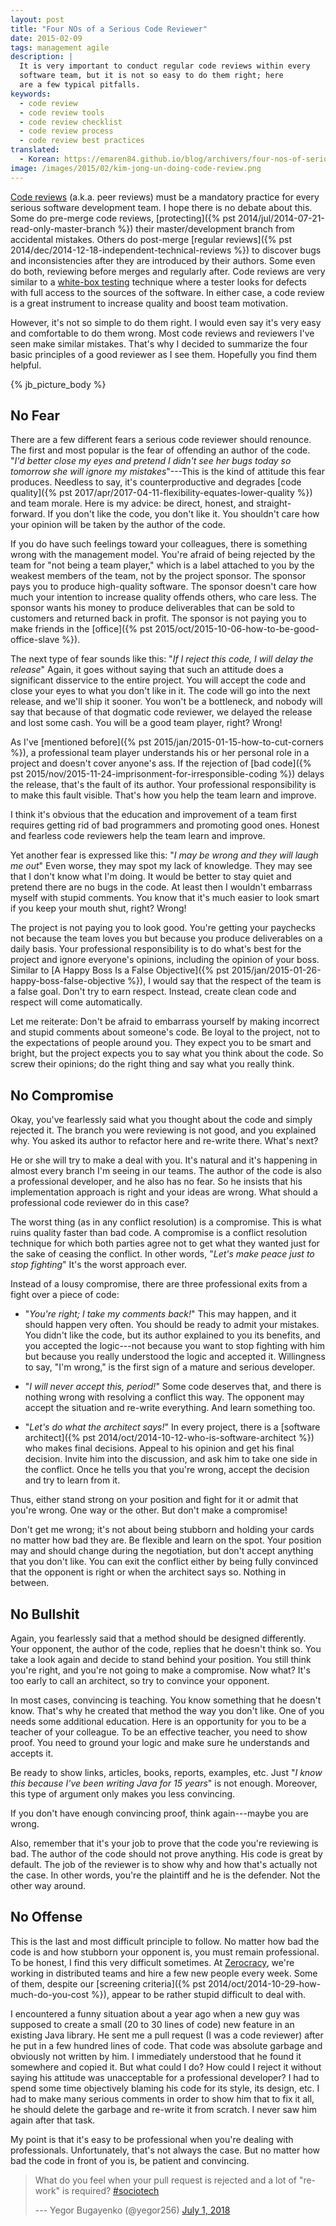 ```yaml
---
layout: post
title: "Four NOs of a Serious Code Reviewer"
date: 2015-02-09
tags: management agile
description: |
  It is very important to conduct regular code reviews within every
  software team, but it is not so easy to do them right; here
  are a few typical pitfalls.
keywords:
  - code review
  - code review tools
  - code review checklist
  - code review process
  - code review best practices
translated:
  - Korean: https://emaren84.github.io/blog/archivers/four-nos-of-serious-code-reviewer-kor
image: /images/2015/02/kim-jong-un-doing-code-review.png
---
```


[Code reviews](http://en.wikipedia.org/wiki/Code_review)
(a.k.a. peer reviews) must be a mandatory practice for every
serious software development team. I hope there is no debate about this. Some
do pre-merge code reviews, [protecting]({% pst 2014/jul/2014-07-21-read-only-master-branch %})
their master/development branch from
accidental mistakes. Others do post-merge
[regular reviews]({% pst 2014/dec/2014-12-18-independent-technical-reviews %})
to discover bugs and inconsistencies after they are introduced by their
authors. Some even do both, reviewing before merges and regularly after. Code reviews
are very similar to a [white-box testing](http://en.wikipedia.org/wiki/White-box_testing)
technique where a tester looks for defects with full access to the sources of the software.
In either case, a code review is a great instrument to increase quality and
boost team motivation.

However, it's not so simple to do them right. I would even say it's
very easy and comfortable to do them wrong. Most code reviews
and reviewers I've seen make similar mistakes. That's why I decided
to summarize the four basic principles of a good reviewer as I see them.
Hopefully you find them helpful.

<!--more-->

{% jb_picture_body %}

## No Fear

There are a few different fears a serious code reviewer should renounce.
The first and most popular is the fear of offending an author of the code.
"_I'd better close my eyes and pretend I didn't see her bugs today so tomorrow she will ignore
my mistakes_"---This is the kind of attitude this fear produces. Needless to say, it's
counterproductive and degrades
[code quality]({% pst 2017/apr/2017-04-11-flexibility-equates-lower-quality %}) and team morale. Here is my advice:
be direct, honest, and straight-forward. If you don't like the code, you don't like it.
You shouldn't care how your opinion will be taken by the author of the code.

If you do have such feelings toward your colleagues, there is something
wrong with the management model. You're afraid of being rejected by the
team for "not being a team player," which is a label attached to you by
the weakest members of the team, not by the project sponsor. The sponsor
pays you to produce high-quality software. The sponsor doesn't care how much your
intention to increase quality offends others, who care less. The sponsor
wants his money to produce deliverables that can be sold to customers and
returned back in profit. The sponsor is not paying you to make friends in
the [office]({% pst 2015/oct/2015-10-06-how-to-be-good-office-slave %}).

The next type of fear sounds like this: "_If I reject this code, I will delay the release_"
Again, it goes without saying that such an attitude does a significant disservice to the entire project.
You will accept the code and close your eyes to what you don't like
in it. The code will go into the next release, and we'll ship it sooner.
You won't be a bottleneck, and nobody will say that because of that
dogmatic code reviewer, we delayed the release and lost some cash. You will
be a good team player, right? Wrong!

As I've [mentioned before]({% pst 2015/jan/2015-01-15-how-to-cut-corners %}), a professional
team player understands his or her personal role in a project and doesn't cover
anyone's ass. If the rejection of
[bad code]({% pst 2015/nov/2015-11-24-imprisonment-for-irresponsible-coding %}) delays the release, that's
the fault of its author. Your professional responsibility is to make this fault visible.
That's how you help the team learn and improve.

I think it's obvious that the education and improvement of a team first requires
getting rid of bad programmers and promoting good ones. Honest and fearless
code reviewers help the team learn and improve.

Yet another fear is expressed like this: "_I may be wrong and they will laugh me out_"
Even worse, they may spot my lack of knowledge. They may
see that I don't know what I'm doing. It would be better to stay quiet and pretend
there are no bugs in the code. At least then I wouldn't embarrass myself
with stupid comments. You know that it's much easier to look smart if you keep
your mouth shut, right? Wrong!

The project is not paying you to look good. You're getting your paychecks
not because the team loves you but because you produce deliverables on
a daily basis. Your professional responsibility is to do what's best
for the project and ignore everyone's opinions, including the opinion of your
boss. Similar to [A Happy Boss Is a False Objective]({% pst 2015/jan/2015-01-26-happy-boss-false-objective %}),
I would say that the respect of the team is a false goal. Don't try to earn respect.
Instead, create clean code and respect will come automatically.

Let me reiterate: Don't be afraid to embarrass yourself by making incorrect and stupid comments
about someone's code. Be loyal to the project, not to the expectations of
people around you. They expect you to be smart and bright, but the project
expects you to say what you think about the code. So screw their opinions;
do the right thing and say what you really think.

## No Compromise

Okay, you've fearlessly said what you thought about the code and simply rejected it.
The branch you were reviewing is not good, and you explained why. You asked
its author to refactor here and re-write there. What's next?

He or she will try to make a deal with you. It's natural and it's
happening in almost every branch I'm seeing in our teams. The author of the
code is also a professional developer, and he also has no fear. So he insists
that his implementation approach is right and your ideas are wrong. What
should a professional code reviewer do in this case?

The worst thing (as in any conflict resolution) is a compromise. This is what
ruins quality faster than bad code. A compromise
is a conflict resolution technique for which both parties agree not to get
what they wanted just for the sake of ceasing the conflict. In other words,
"_Let's make peace just to stop fighting_" It's the worst approach ever.

Instead of a lousy compromise, there are three professional exits from a fight
over a piece of code:

 * "_You're right; I take my comments back!_" This may happen, and it should
 happen very often. You should be ready to admit your mistakes. You didn't like
 the code, but its author explained to you its benefits, and you accepted
 the logic---not because you want to stop fighting with him but because
 you really understood the logic and accepted it. Willingness to say, "I'm wrong,"
 is the first sign of a mature and serious developer.

 * "_I will never accept this, period!_" Some code deserves that, and there
 is nothing wrong with resolving a conflict this way. The opponent may accept
 the situation and re-write everything. And learn something too.

 * "_Let's do what the architect says!_" In every project, there is
 a [software architect]({% pst 2014/oct/2014-10-12-who-is-software-architect %})
 who makes final decisions. Appeal to his opinion and get his final decision.
 Invite him into the discussion, and ask him to take one side in the conflict. Once
 he tells you that you're wrong, accept the decision and try to learn from it.

Thus, either stand strong on your position and fight for it or admit that you're
wrong. One way or the other. But don't make a compromise!

Don't get me wrong; it's not about being stubborn and holding your cards
no matter how bad they are. Be flexible and learn on the spot. Your position
may and should change during the negotiation, but don't accept anything that
you don't like. You can exit the conflict either by being fully convinced that the
opponent is right or when the architect says so. Nothing in between.

## No Bullshit

Again, you fearlessly said that a method should be designed differently.
Your opponent, the author of the code, replies that he doesn't think so.
You take a look again and decide to stand behind your position. You still think
you're right, and you're not going to make a compromise. Now what?
It's too early to call an architect, so try to convince your opponent.

In most cases, convincing is teaching. You know something that he doesn't know.
That's why he created that method the way you don't like. One of you needs
some additional education. Here is an opportunity for you to be a teacher
of your colleague. To be an effective teacher, you need to show proof. You
need to ground your logic and make sure he understands and accepts it.

Be ready to show links, articles, books, reports, examples, etc. Just
"_I know this because I've been writing Java for 15 years_" is not enough. Moreover,
this type of argument only makes you less convincing.

If you don't have enough convincing proof, think again---maybe you are wrong.

Also, remember that it's your job to prove that the code you're reviewing
is bad. The author of the code should not prove anything. His code is great
by default. The job of the reviewer is to show why and how that's actually not the case.
In other words, you're the plaintiff and he is the defender. Not the other way around.

## No Offense

This is the last and most difficult principle to follow. No matter how bad the
code is and how stubborn your opponent is, you must remain professional. To be honest,
I find this very difficult sometimes. At [Zerocracy](http://www.zerocracy.com),
we're working in distributed teams and hire a few new people every week. Some
of them, despite our [screening criteria]({% pst 2014/oct/2014-10-29-how-much-do-you-cost %}),
appear to be rather <span class="strike">stupid</span> difficult to deal with.

I encountered a funny situation about a year ago when a new guy was supposed to
create a small (20 to 30 lines of code) new feature in an existing Java library. He sent me a pull
request (I was a code reviewer) after he put in a few hundred lines of code.
That code was absolute garbage and obviously not written by him. I immediately
understood that he found it somewhere and copied it. But what could I do?
How could I reject it without saying his attitude was unacceptable
for a professional developer? I had to spend some time objectively blaming
his code for its style, its design, etc. I had to make many serious
comments in order to show him that to fix it all, he should
delete the garbage and re-write it from scratch. I never saw him again
after that task.

My point is that it's easy to be professional when you're dealing with
professionals. Unfortunately, that's not always the case. But no matter how
bad the code in front of you is, be patient and convincing.

<blockquote class="twitter-tweet" data-lang="en"><p lang="en" dir="ltr">What do you feel when your pull request is rejected and a lot of &quot;re-work&quot; is required? <a href="https://twitter.com/hashtag/sociotech?src=hash&amp;ref_src=twsrc%5Etfw">#sociotech</a></p>--- Yegor Bugayenko (@yegor256) <a href="https://twitter.com/yegor256/status/1013385039701250048?ref_src=twsrc%5Etfw">July 1, 2018</a></blockquote>
<script async src="https://platform.twitter.com/widgets.js" charset="utf-8"></script>
